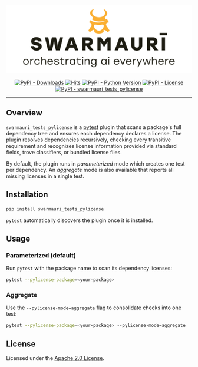![Swarmauri Logo](https://github.com/swarmauri/swarmauri-sdk/blob/3d4d1cfa949399d7019ae9d8f296afba773dfb7f/assets/swarmauri.brand.theme.svg)

<p align="center">
    <a href="https://pypi.org/project/swarmauri_tests_pylicense/">
        <img src="https://img.shields.io/pypi/dm/swarmauri_tests_pylicense" alt="PyPI - Downloads"/></a>
    <a href="https://hits.sh/github.com/swarmauri/swarmauri-sdk/tree/master/pkgs/experimental/swarmauri_tests_pylicense/">
        <img alt="Hits" src="https://hits.sh/github.com/swarmauri/swarmauri-sdk/tree/master/pkgs/experimental/swarmauri_tests_pylicense.svg"/></a>
    <a href="https://pypi.org/project/swarmauri_tests_pylicense/">
        <img src="https://img.shields.io/pypi/pyversions/swarmauri_tests_pylicense" alt="PyPI - Python Version"/></a>
    <a href="https://pypi.org/project/swarmauri_tests_pylicense/">
        <img src="https://img.shields.io/pypi/l/swarmauri_tests_pylicense" alt="PyPI - License"/></a>
    <a href="https://pypi.org/project/swarmauri_tests_pylicense/">
        <img src="https://img.shields.io/pypi/v/swarmauri_tests_pylicense?label=swarmauri_tests_pylicense&color=green" alt="PyPI - swarmauri_tests_pylicense"/></a>
</p>

---

## Overview

`swarmauri_tests_pylicense` is a [pytest](https://docs.pytest.org/) plugin that
scans a package's full dependency tree and ensures each dependency declares a
license. The plugin resolves dependencies recursively, checking every
transitive requirement and recognizes license information provided via
standard fields, trove classifiers, or bundled license files.

By default, the plugin runs in *parameterized* mode which creates one test per
dependency. An *aggregate* mode is also available that reports all missing
licenses in a single test.

## Installation

```bash
pip install swarmauri_tests_pylicense
```

`pytest` automatically discovers the plugin once it is installed.

## Usage

### Parameterized (default)

Run `pytest` with the package name to scan its dependency licenses:

```bash
pytest --pylicense-package=<your-package>
```

### Aggregate

Use the `--pylicense-mode=aggregate` flag to consolidate checks into one test:

```bash
pytest --pylicense-package=<your-package> --pylicense-mode=aggregate
```

## License

Licensed under the [Apache 2.0 License](LICENSE).
